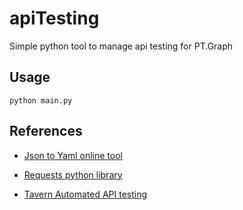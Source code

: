 # apiTesting
Simple python tool to manage api testing for PT.Graph

## Usage

`python main.py`

## References

- [Json to Yaml online tool](https://www.json2yaml.com/)

- [Requests python library](https://realpython.com/python-requests/)

- [Tavern Automated API testing](https://taverntesting.github.io/)
